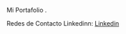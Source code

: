 Mi Portafolio .

Redes de Contacto
Linkedinn: [Linkedin]([url](https://www.linkedin.com/in/albertocontrerasb/))
